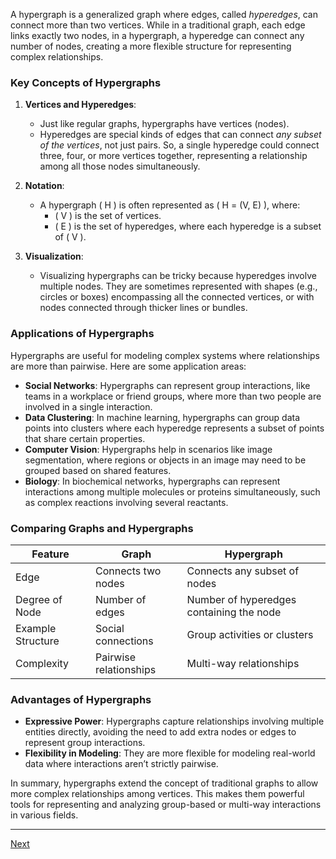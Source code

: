 A hypergraph is a generalized graph where edges, called *hyperedges*, can connect more than two vertices. While in a traditional graph, each edge links exactly two nodes, in a hypergraph, a hyperedge can connect any number of nodes, creating a more flexible structure for representing complex relationships.

### Key Concepts of Hypergraphs

1. **Vertices and Hyperedges**:
   - Just like regular graphs, hypergraphs have vertices (nodes).
   - Hyperedges are special kinds of edges that can connect *any subset of the vertices*, not just pairs. So, a single hyperedge could connect three, four, or more vertices together, representing a relationship among all those nodes simultaneously.

2. **Notation**:
   - A hypergraph \( H \) is often represented as \( H = (V, E) \), where:
     - \( V \) is the set of vertices.
     - \( E \) is the set of hyperedges, where each hyperedge is a subset of \( V \).

3. **Visualization**:
   - Visualizing hypergraphs can be tricky because hyperedges involve multiple nodes. They are sometimes represented with shapes (e.g., circles or boxes) encompassing all the connected vertices, or with nodes connected through thicker lines or bundles.

### Applications of Hypergraphs

Hypergraphs are useful for modeling complex systems where relationships are more than pairwise. Here are some application areas:

- **Social Networks**: Hypergraphs can represent group interactions, like teams in a workplace or friend groups, where more than two people are involved in a single interaction.
- **Data Clustering**: In machine learning, hypergraphs can group data points into clusters where each hyperedge represents a subset of points that share certain properties.
- **Computer Vision**: Hypergraphs help in scenarios like image segmentation, where regions or objects in an image may need to be grouped based on shared features.
- **Biology**: In biochemical networks, hypergraphs can represent interactions among multiple molecules or proteins simultaneously, such as complex reactions involving several reactants.

### Comparing Graphs and Hypergraphs

| Feature               | Graph                  | Hypergraph                                  |
|-----------------------|------------------------|---------------------------------------------|
| Edge                  | Connects two nodes     | Connects any subset of nodes                |
| Degree of Node        | Number of edges        | Number of hyperedges containing the node    |
| Example Structure     | Social connections     | Group activities or clusters                |
| Complexity            | Pairwise relationships | Multi-way relationships                     |

### Advantages of Hypergraphs

- **Expressive Power**: Hypergraphs capture relationships involving multiple entities directly, avoiding the need to add extra nodes or edges to represent group interactions.
- **Flexibility in Modeling**: They are more flexible for modeling real-world data where interactions aren’t strictly pairwise.

In summary, hypergraphs extend the concept of traditional graphs to allow more complex relationships among vertices. This makes them powerful tools for representing and analyzing group-based or multi-way interactions in various fields.

---

[Next](https://t2m.io/7giHXoX)

